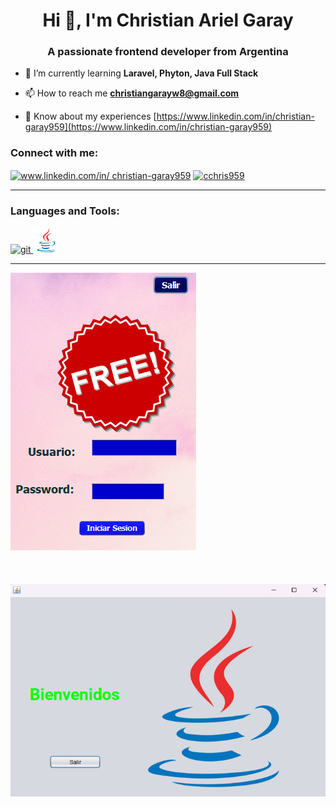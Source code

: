 <h1 align="center">Hi 👋, I'm Christian Ariel Garay</h1>
<h3 align="center">A passionate frontend developer from Argentina</h3>


- 🌱 I’m currently learning **Laravel, Phyton, Java Full Stack**

- 📫 How to reach me **christiangarayw8@gmail.com**

- 📄 Know about my experiences [https://www.linkedin.com/in/christian-garay959](https://www.linkedin.com/in/christian-garay959)

<h3 align="left">Connect with me:</h3>
<p align="left">
<a href="https://linkedin.com/in/www.linkedin.com/in/ christian-garay959" target="blank"><img align="center" src="https://raw.githubusercontent.com/rahuldkjain/github-profile-readme-generator/master/src/images/icons/Social/linked-in-alt.svg" alt="www.linkedin.com/in/ christian-garay959" height="30" width="40" /></a>
<a href="https://instagram.com/cchris959" target="blank"><img align="center" src="https://raw.githubusercontent.com/rahuldkjain/github-profile-readme-generator/master/src/images/icons/Social/instagram.svg" alt="cchris959" height="30" width="40" /></a>
</p>
<hr>
<h3 align="left">Languages and Tools:</h3>
<a href="https://git-scm.com/" target="_blank" rel="noreferrer"> <img src="https://www.vectorlogo.zone/logos/git-scm/git-scm-icon.svg" alt="git" width="40" height="40"/> </a> <a href="https://www.java.com" target="_blank" rel="noreferrer"> <img src="https://raw.githubusercontent.com/devicons/devicon/master/icons/java/java-original.svg" alt="java" width="40" height="40"/> </a> 
</p>



<hr>
<div aling="center">
<a href="https://github.com/toby959/interfases/README.md" >
<img aling="center" src="pantalla1.png" whidt="250" style="max-width: 100%;">
<br><br><br><br>
<a href="https://github.com/toby959/interfases/README.md" >
<img aling="center" src="pantalla2.png" whidt="250" style="max-width: 100%;">

</div>
